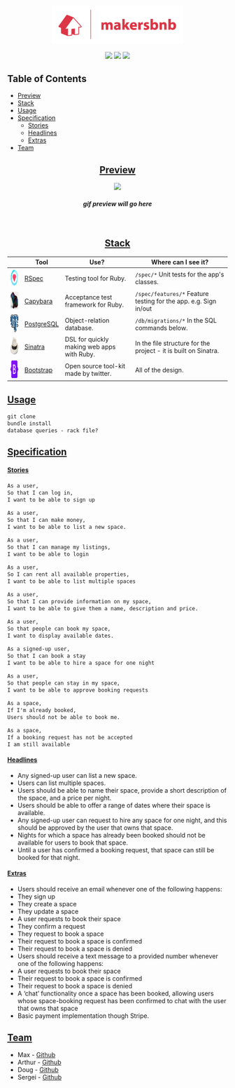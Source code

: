 <div align="center">

<img src="public/images/logo_red.png" width="300px">

![](https://img.shields.io/github/last-commit/arthurfincham/makers_bnb)
![](https://img.shields.io/github/languages/count/arthurfincham/makers_bnb)
![](https://img.shields.io/github/languages/code-size/arthurfincham/makers_bnb)

</div>

## Table of Contents  
* [Preview](#preview)
* [Stack](#stack)
* [Usage](#usage)
* [Specification](#specification)
  * [Stories](#stories)
  * [Headlines](#headlines)
  * [Extras](#extras)
* [Team](#team)   


<div align="center" >

## [Preview](https://github.com/arthurfincham/makers_bnb#preview)


<img src="#" width="800px">

##### gif preview will go here

&nbsp;

## [Stack](https://github.com/arthurfincham/makers_bnb#stack)

|                                                        | Tool                                                 | Use?                                       | Where can I see it?                                                  |
|--------------------------------------------------------|------------------------------------------------------|--------------------------------------------|----------------------------------------------------------------------|
| <img src="public/images/rspec.png" height="40" width="auto">       | [RSpec](https://rspec.info/)                         | Testing tool for Ruby.                     | ```/spec/*``` Unit tests for the app's classes.                              |
| <img src="public/images/capybara.png" height="40" width="auto">    | [Capybara](https://github.com/teamcapybara/capybara) | Acceptance test framework for Ruby.        |  ```/spec/features/*``` Feature testing for the app. e.g. Sign in/out                   |
| <img src="public/images/psql.png" height="40" width="auto">       | [PostgreSQL](https://www.postgresql.org)                         | Object-relation database.                     | ```/db/migrations/*``` In the SQL commands below.                              |
| <img src="public/images/sinatra.jpg" height="40" width="auto">     | [Sinatra](http://sinatrarb.com/)                     | DSL for quickly making web apps with Ruby. | In the file structure for the project - it is built on Sinatra.      |
| <img src="public/images/bootstrap.png" height="40" width="auto">     | [Bootstrap](https://getbootstrap.com/)                     | Open source tool-kit made by twitter. | All of the design.       |

</div>

## [Usage](https://github.com/arthurfincham/makers_bnb#usage)

```
git clone
bundle install
database queries - rack file?
```

## [Specification](https://github.com/arthurfincham/makers_bnb#specification)


#### [Stories](https://github.com/arthurfincham/makers_bnb#stories)

```
As a user,
So that I can log in, 
I want to be able to sign up
```
```
As a user,
So that I can make money,
I want to be able to list a new space.
```
```
As a user, 
So that I can manage my listings,
I want to be able to login
```
```
As a user,
So I can rent all available properties,
I want to be able to list multiple spaces
```
```
As a user,
So that I can provide information on my space,
I want to be able to give them a name, description and price.
```
```
As a user, 
So that people can book my space,
I want to display available dates.
```
```
As a signed-up user,
So that I can book a stay
I want to be able to hire a space for one night
```
```
As a user,
So that people can stay in my space,
I want to be able to approve booking requests
```
```
As a space,
If I'm already booked,
Users should not be able to book me.
```
```
As a space,
If a booking request has not be accepted
I am still available
```

#### [Headlines](https://github.com/arthurfincham/makers_bnb#headlines)

- Any signed-up user can list a new space.
- Users can list multiple spaces.
- Users should be able to name their space, provide a short description of the space, and a price per night.
- Users should be able to offer a range of dates where their space is available.
- Any signed-up user can request to hire any space for one night, and this should be approved by the user that owns that space.
- Nights for which a space has already been booked should not be available for users to book that space.
- Until a user has confirmed a booking request, that space can still be booked for that night.

#### [Extras]((https://github.com/arthurfincham/makers_bnb#extras))

- Users should receive an email whenever one of the following happens:
 - They sign up
 - They create a space
 - They update a space
 - A user requests to book their space
 - They confirm a request
 - They request to book a space
 - Their request to book a space is confirmed
 - Their request to book a space is denied
- Users should receive a text message to a provided number whenever one of the following happens:
 - A user requests to book their space
 - Their request to book a space is confirmed
 - Their request to book a space is denied
- A ‘chat’ functionality once a space has been booked, allowing users whose space-booking request has been confirmed to chat with the user that owns that space
- Basic payment implementation though Stripe.

## [Team](https://github.com/arthurfincham/makers_bnb#team)

* Max - [Github](https://github.com/maxcfry)
* Arthur - [Github](https://github.com/arthurfincham)
* Doug - [Github](https://github.com/dpkerins)
* Sergei - [Github](https://github.com/s-palmer)